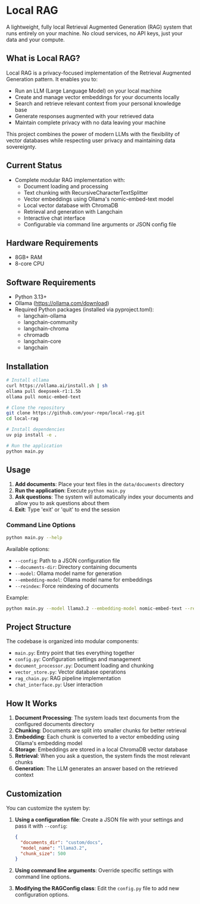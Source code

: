 # Local RAG

A lightweight, fully local Retrieval Augmented Generation (RAG) system that runs entirely on your machine. No cloud services, no API keys, just your data and your compute.

## What is Local RAG?

Local RAG is a privacy-focused implementation of the Retrieval Augmented Generation pattern. It enables you to:

- Run an LLM (Large Language Model) on your local machine
- Create and manage vector embeddings for your documents locally
- Search and retrieve relevant context from your personal knowledge base
- Generate responses augmented with your retrieved data
- Maintain complete privacy with no data leaving your machine

This project combines the power of modern LLMs with the flexibility of vector databases while respecting user privacy and maintaining data sovereignty.

## Current Status

- Complete modular RAG implementation with:
  - Document loading and processing
  - Text chunking with RecursiveCharacterTextSplitter
  - Vector embeddings using Ollama's nomic-embed-text model
  - Local vector database with ChromaDB
  - Retrieval and generation with Langchain
  - Interactive chat interface
  - Configurable via command line arguments or JSON config file

## Hardware Requirements

- 8GB+ RAM
- 8-core CPU

## Software Requirements

- Python 3.13+
- Ollama (https://ollama.com/download)
- Required Python packages (installed via pyproject.toml):
  - langchain-ollama
  - langchain-community
  - langchain-chroma
  - chromadb
  - langchain-core
  - langchain

## Installation

```bash
# Install ollama
curl https://ollama.ai/install.sh | sh
ollama pull deepseek-r1:1.5b
ollama pull nomic-embed-text

# Clone the repository
git clone https://github.com/your-repo/local-rag.git
cd local-rag

# Install dependencies
uv pip install -e .

# Run the application
python main.py
```

## Usage

1. **Add documents**: Place your text files in the `data/documents` directory
2. **Run the application**: Execute `python main.py`
3. **Ask questions**: The system will automatically index your documents and allow you to ask questions about them
4. **Exit**: Type 'exit' or 'quit' to end the session

### Command Line Options

```bash
python main.py --help
```

Available options:
- `--config`: Path to a JSON configuration file
- `--documents-dir`: Directory containing documents
- `--model`: Ollama model name for generation
- `--embedding-model`: Ollama model name for embeddings
- `--reindex`: Force reindexing of documents

Example:
```bash
python main.py --model llama3.2 --embedding-model nomic-embed-text --reindex
```

## Project Structure

The codebase is organized into modular components:

- `main.py`: Entry point that ties everything together
- `config.py`: Configuration settings and management
- `document_processor.py`: Document loading and chunking
- `vector_store.py`: Vector database operations
- `rag_chain.py`: RAG pipeline implementation
- `chat_interface.py`: User interaction

## How It Works

1. **Document Processing**: The system loads text documents from the configured documents directory
2. **Chunking**: Documents are split into smaller chunks for better retrieval
3. **Embedding**: Each chunk is converted to a vector embedding using Ollama's embedding model
4. **Storage**: Embeddings are stored in a local ChromaDB vector database
5. **Retrieval**: When you ask a question, the system finds the most relevant chunks
6. **Generation**: The LLM generates an answer based on the retrieved context

## Customization

You can customize the system by:

1. **Using a configuration file**:
   Create a JSON file with your settings and pass it with `--config`:
   ```json
   {
     "documents_dir": "custom/docs",
     "model_name": "llama3.2",
     "chunk_size": 500
   }
   ```

2. **Using command line arguments**:
   Override specific settings with command line options.

3. **Modifying the RAGConfig class**:
   Edit the `config.py` file to add new configuration options.
